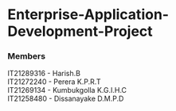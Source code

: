 # Enterprise-Application-Development-Project
 
### Members<br/>
IT21289316 - Harish.B<br/>
IT21272240 - Perera K.P.R.T<br/>
IT21269134 - Kumbukgolla K.G.I.H.C<br/>
IT21258480 - Dissanayake D.M.P.D
